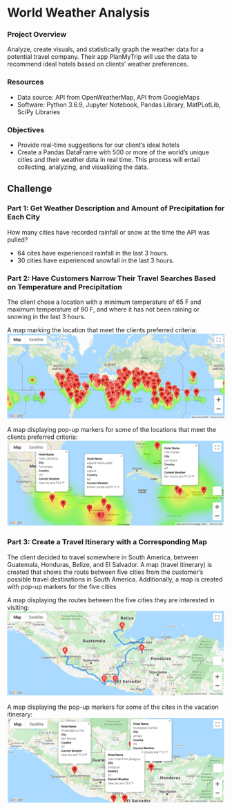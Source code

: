 # World Weather Analysis

### Project Overview
Analyze, create visuals, and statistically graph the weather data for a potential travel company. Their app PlanMyTrip will use the data to recommend ideal hotels based on clients’ weather preferences. 

### Resources
- Data source: API from OpenWeatherMap, API from GoogleMaps
- Software: Python 3.6.9, Jupyter Notebook, Pandas Library, MatPLotLib, SciPy Libraries

### Objectives
- Provide real-time suggestions for our client’s ideal hotels
- Create a Pandas DataFrame with 500 or more of the world’s unique cities and their weather data in real time. This process will entail collecting, analyzing, and visualizing the data.

## Challenge

### Part 1: Get Weather Description and Amount of Precipitation for Each City
How many cities have recorded rainfall or snow at the time the API was pulled?
- 64 cites have experienced rainfall in the last 3 hours.
- 30 cities have experienced snowfall in the last 3 hours.

### Part 2: Have Customers Narrow Their Travel Searches Based on Temperature and Precipitation
The client chose a location with a minimum temperature of 65 F and maximum temperature of 90 F, and where it has not been raining or snowing in the last 3 hours. 

A map marking the location that meet the clients preferred criteria:
![WeatherPy_vacation_map](https://github.com/hillarykrumbholz/World_Weather_Analysis/blob/master/images/WeatherPy_vacation_map.png)

A map displaying pop-up markers for some of the locations that meet the clients preferred criteria:
![WeatherPy_vacation_map_markers](https://github.com/hillarykrumbholz/World_Weather_Analysis/blob/master/images/WeatherPy_vacation_map_markers.png)

### Part 3: Create a Travel Itinerary with a Corresponding Map
The client decided to travel somewhere in South America, between Guatemala, Honduras, Belize, and El Salvador.
A map (travel itinerary) is created that shows the route between five cities from the customer’s possible travel destinations in South America. Additionally, a map is created with pop-up markers for the five cities

A map displaying the routes between the five cities they are interested in visiting:
![WeatherPy_travel_map](https://github.com/hillarykrumbholz/World_Weather_Analysis/blob/master/images/WeatherPy_travel_map.png)

A map displaying the pop-up markers for some of the cites in the vacation itinerary:
![WeatherPy_travel_map_markers](https://github.com/hillarykrumbholz/World_Weather_Analysis/blob/master/images/WeatherPy_travel_map_markers.png)

